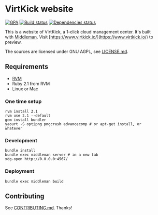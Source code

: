 # VirtKick website

[![GPA](https://img.shields.io/codeclimate/github/virtkick/virtkick-website.svg)](https://codeclimate.com/github/virtkick/virtkick-website)
[![Build status](https://img.shields.io/travis/virtkick/virtkick-website.svg)](https://travis-ci.org/virtkick/virtkick-website)
[![Dependencies status](http://img.shields.io/gemnasium/virtkick/virtkick-website.svg)](https://gemnasium.com/virtkick/virtkick-website)

This is a website of VirtKick, a 1-click cloud management center.
It's built with [Middleman](http://middlemanapp.com/).
Visit [https://www.virtkick.io/](https://www.virtkick.io/) to preview.

The sources are licensed under GNU AGPL, see [LICENSE.md](https://github.com/virtkick/virtkick-website/blob/master/LICENSE.md).

## Requirements

- [RVM](https://rvm.io/)
- Ruby 2.1 from RVM
- Linux or Mac

### One time setup

```
rvm install 2.1
rvm use 2.1 --default
gem install bundler
yaourt -S optipng pngcrush advancecomp # or apt-get install, or whatever
```

### Development

```
bundle install
bundle exec middleman server # in a new tab
xdg-open http://0.0.0.0:4567/
```

### Deployment

```
bundle exec middleman build
```

## Contributing

See [CONTRIBUTING.md](https://github.com/virtkick/virtkick-website/blob/master/CONTRIBUTING.md). Thanks!
